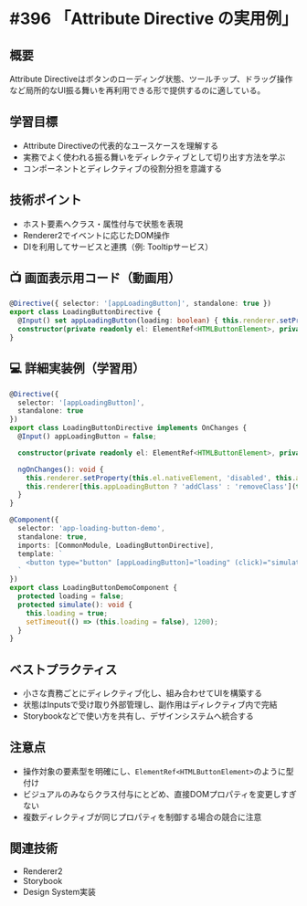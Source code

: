 # #396 「Attribute Directive の実用例」

## 概要
Attribute Directiveはボタンのローディング状態、ツールチップ、ドラッグ操作など局所的なUI振る舞いを再利用できる形で提供するのに適している。

## 学習目標
- Attribute Directiveの代表的なユースケースを理解する
- 実務でよく使われる振る舞いをディレクティブとして切り出す方法を学ぶ
- コンポーネントとディレクティブの役割分担を意識する

## 技術ポイント
- ホスト要素へクラス・属性付与で状態を表現
- Renderer2でイベントに応じたDOM操作
- DIを利用してサービスと連携（例: Tooltipサービス）

## 📺 画面表示用コード（動画用）
```typescript
@Directive({ selector: '[appLoadingButton]', standalone: true })
export class LoadingButtonDirective {
  @Input() set appLoadingButton(loading: boolean) { this.renderer.setProperty(this.el.nativeElement, 'disabled', loading); }
  constructor(private readonly el: ElementRef<HTMLButtonElement>, private readonly renderer: Renderer2) {}
}
```

## 💻 詳細実装例（学習用）
```typescript
@Directive({
  selector: '[appLoadingButton]',
  standalone: true
})
export class LoadingButtonDirective implements OnChanges {
  @Input() appLoadingButton = false;

  constructor(private readonly el: ElementRef<HTMLButtonElement>, private readonly renderer: Renderer2) {}

  ngOnChanges(): void {
    this.renderer.setProperty(this.el.nativeElement, 'disabled', this.appLoadingButton);
    this.renderer[this.appLoadingButton ? 'addClass' : 'removeClass'](this.el.nativeElement, 'is-loading');
  }
}

@Component({
  selector: 'app-loading-button-demo',
  standalone: true,
  imports: [CommonModule, LoadingButtonDirective],
  template: `
    <button type="button" [appLoadingButton]="loading" (click)="simulate()">送信</button>
  `
})
export class LoadingButtonDemoComponent {
  protected loading = false;
  protected simulate(): void {
    this.loading = true;
    setTimeout(() => (this.loading = false), 1200);
  }
}
```

## ベストプラクティス
- 小さな責務ごとにディレクティブ化し、組み合わせてUIを構築する
- 状態はInputsで受け取り外部管理し、副作用はディレクティブ内で完結
- Storybookなどで使い方を共有し、デザインシステムへ統合する

## 注意点
- 操作対象の要素型を明確にし、`ElementRef<HTMLButtonElement>`のように型付け
- ビジュアルのみならクラス付与にとどめ、直接DOMプロパティを変更しすぎない
- 複数ディレクティブが同じプロパティを制御する場合の競合に注意

## 関連技術
- Renderer2
- Storybook
- Design System実装
